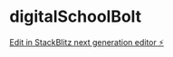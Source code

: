 # digitalSchoolBolt

[Edit in StackBlitz next generation editor ⚡️](https://stackblitz.com/~/github.com/SabilRachid/digitalSchoolBolt)